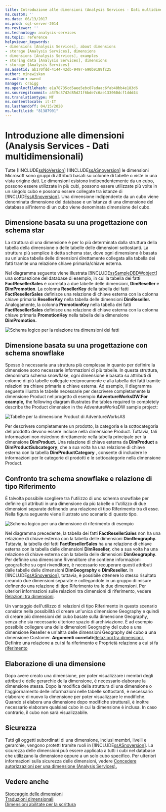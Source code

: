 ```yaml
---
title: Introduzione alle dimensioni (Analysis Services - Dati multidimensionali) Documenti Microsoft
ms.custom: ''
ms.date: 06/13/2017
ms.prod: sql-server-2014
ms.reviewer: ''
ms.technology: analysis-services
ms.topic: reference
helpviewer_keywords:
- dimensions [Analysis Services], about dimensions
- storage [Analysis Services], dimensions
- dimensions [Analysis Services], examples
- storing data [Analysis Services], dimensions
- storage [Analysis Services]
ms.assetid: ab170fdd-4144-42db-9497-690b9189fc25
author: minewiskan
ms.author: owend
manager: craigg
ms.openlocfilehash: e1a78735cd5aee5ebc87adaac6fab48bb4e183d6
ms.sourcegitcommit: a3f5c3742d85d21f6bde7c6ae133060dcf1ddd44
ms.translationtype: MT
ms.contentlocale: it-IT
ms.lasthandoff: 04/15/2020
ms.locfileid: "81387901"
---
```

# <a name="introduction-to-dimensions-analysis-services---multidimensional-data"></a>Introduzione alle dimensioni (Analysis Services - Dati multidimensionali)
  Tutte [!INCLUDE[ssNoVersion](../../includes/ssnoversion-md.md)] [!INCLUDE[ssASnoversion](../../includes/ssasnoversion-md.md)] le dimensioni Microsoft sono gruppi di attributi basati su colonne di tabelle o viste in una vista origine dati. Le dimensioni esistono indipendentemente da un cubo, possono essere utilizzate in più cubi, possono essere utilizzate più volte in un singolo cubo e possono essere collegate tra istanze di [!INCLUDE[ssASnoversion](../../includes/ssasnoversion-md.md)]. Una dimensione indipendente da un cubo viene denominata dimensione del database e un'istanza di una dimensione del database all'interno di un cubo viene denominata dimensione del cubo.  
  
## <a name="dimension-based-on-a-star-schema-design"></a>Dimensione basata su una progettazione con schema star  
 La struttura di una dimensione è per lo più determinata dalla struttura della tabella della dimensione o delle tabelle delle dimensioni sottostanti. La struttura più semplice è detta schema star, dove ogni dimensione è basata su un'unica tabella delle dimensioni direttamente collegata alla tabella dei fatti tramite una relazione chiave primaria/chiave esterna.  
  
 Nel diagramma seguente viene illustrata [!INCLUDE[ssSampleDBDWobject](../../includes/sssampledbdwobject-md.md)] una sottosezione del database di esempio, in cui la tabella dei fatti **FactResellerSales** è correlata a due tabelle delle dimensioni, **DimReseller** e **DimPromotion**. La colonna **ResellerKey** della tabella dei fatti **FactResellerSales** definisce una relazione di chiave esterna con la colonna chiave primaria **ResellerKey** nella tabella delle dimensioni **DimReseller.** Analogamente, la colonna **PromotionKey** nella tabella dei fatti **FactResellerSales** definisce una relazione di chiave esterna con la colonna chiave primaria **PromotionKey** nella tabella della dimensione **DimPromotion.**  
  
 ![Schema logico per la relazione tra dimensioni dei fatti](../../analysis-services/dev-guide/media/dimfactrelationship.gif "Schema logico per la relazione tra dimensioni dei fatti")  
  
## <a name="dimension-based-on-a-snowflake-schema-design"></a>Dimensione basata su una progettazione con schema snowflake  
 Spesso è necessaria una struttura più complessa in quanto per definire la dimensione sono necessarie informazioni di più tabelle. In questa struttura, denominata schema snowflake, ogni dimensione è basata su attributi di colonne di più tabelle collegate reciprocamente e alla tabella dei fatti tramite relazioni tra chiave primaria e chiave esterna. Ad esempio, il diagramma seguente illustra le tabelle necessarie per descrivere completamente la dimensione Product nel progetto di esempio **AdventureWorksDW:For example,** the following diagram illustrates the tables required to completely describe the Product dimension in the AdventureWorksDW sample project:  
  
 ![Tabelle per la dimensione Product di AdventureWorksAS](../../analysis-services/dev-guide/media/dimproduct.gif "Tabelle per la dimensione Product di AdventureWorksAS")  
  
 Per descrivere completamente un prodotto, la categoria e la sottocategoria del prodotto devono essere incluse nella dimensione Product. Tuttavia, tali informazioni non risiedono direttamente nella tabella principale per la dimensione **DimProduct.** Una relazione di chiave esterna da **DimProduct** a **DimProductSubcategory**, che a sua volta ha una relazione di chiave esterna con la tabella **DimProductCategory** , consente di includere le informazioni per le categorie di prodotti e le sottocategorie nella dimensione Product.  
  
## <a name="snowflake-schema-versus-reference-relationship"></a>Confronto tra schema snowflake e relazione di tipo Riferimento  
 È talvolta possibile scegliere tra l'utilizzo di uno schema snowflake per definire gli attributi in una dimensione da più tabelle o l'utilizzo di due dimensioni separate definendo una relazione di tipo Riferimento tra di esse. Nella figura seguente viene illustrato uno scenario di questo tipo.  
  
 ![Schema logico per una dimensione di riferimento di esempio](../../analysis-services/dev-guide/media/dimindirect.gif "Schema logico per una dimensione di riferimento di esempio")  
  
 Nel diagramma precedente, la tabella dei fatti **FactResellerSales** non ha una relazione di chiave esterna con la tabella delle dimensioni **DimGeography.** Tuttavia, la tabella dei fatti **FactResellerSales** ha una relazione di chiave esterna con la tabella delle dimensioni **DimReseller,** che a sua volta ha una relazione di chiave esterna con la tabella delle dimensioni **DimGeography.** Per definire una dimensione Rivenditore che contiene informazioni geografiche su ogni rivenditore, è necessario recuperare questi attributi dalle tabelle delle dimensioni **DimGeography** e **DimReseller.** In [!INCLUDE[ssASnoversion](../../includes/ssasnoversion-md.md)], tuttavia, è possibile ottenere lo stesso risultato creando due dimensioni separate e collegandole in un gruppo di misure definendo una relazione di tipo Riferimento tra le due dimensioni. Per ulteriori informazioni sulle relazioni tra dimensioni di riferimento, vedere [Relazioni tra dimensioni](../multidimensional-models-olap-logical-cube-objects/dimension-relationships.md).  
  
 Un vantaggio dell'utilizzo di relazioni di tipo Riferimento in questo scenario consiste nella possibilità di creare un'unica dimensione Geography e quindi di creare più dimensioni del cubo basate sulla dimensione Geography, senza che sia necessario ulteriore spazio di archiviazione. È ad esempio possibile collegare una delle dimensioni Geography del cubo a una dimensione Reseller e un'altra delle dimensioni Geography del cubo a una dimensione Customer. **Argomenti correlati:**[Relazioni tra dimensioni](../multidimensional-models-olap-logical-cube-objects/dimension-relationships.md), Definire una relazione a cui si fa riferimento e Proprietà relazione a cui si fa [riferimento](../multidimensional-models/define-a-referenced-relationship-and-referenced-relationship-properties.md)  
  
## <a name="processing-a-dimension"></a>Elaborazione di una dimensione  
 Dopo avere creato una dimensione, per poter visualizzare i membri degli attributi e delle gerarchie della dimensione, è necessario elaborare la dimensione stessa. Dopo la modifica della struttura di una dimensione o l'aggiornamento delle informazioni nelle tabelle sottostanti, è necessario elaborare di nuovo la dimensione per poter visualizzare le modifiche. Quando si elabora una dimensione dopo modifiche strutturali, è inoltre necessario elaborare qualsiasi cubo in cui la dimensione è inclusa. In caso contrario, il cubo non sarà visualizzabile.  
  
## <a name="security"></a>Sicurezza  
 Tutti gli oggetti subordinati di una dimensione, inclusi membri, livelli e gerarchie, vengono protetti tramite ruoli in [!INCLUDE[ssASnoversion](../../includes/ssasnoversion-md.md)]. La sicurezza delle dimensioni può essere applicata a tutti i cubi nel database che utilizzano la dimensione oppure a un solo cubo specifico. Per ulteriori informazioni sulla sicurezza delle dimensioni, vedere [Concedere autorizzazioni per una dimensione &#40;Analysis Services&#41;. ](../multidimensional-models/grant-permissions-on-a-dimension-analysis-services.md)  
  
## <a name="see-also"></a>Vedere anche  
 [Stoccaggio delle dimensioni](../multidimensional-models-olap-logical-dimension-objects/dimensions-storage.md)   
 [Traduzioni dimensionali](../multidimensional-models-olap-logical-dimension-objects/dimension-translations.md)   
 [Dimensioni abilitate per la scrittura](../multidimensional-models-olap-logical-dimension-objects/write-enabled-dimensions.md)  
  
  
